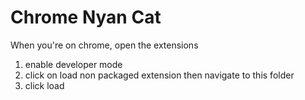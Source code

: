 # Chrome Nyan Cat

When you're on chrome, open the extensions 

1. enable developer mode 
1. click on load non packaged extension then navigate to this folder 
1. click load 
